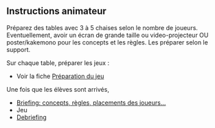 ## Instructions animateur
Préparez des tables avec 3 à 5 chaises selon le nombre de joueurs.
Eventuellement, avoir un écran de grande taille ou video-projecteur OU poster/kakemono pour les concepts et les règles. Les préparer selon le support.

Sur chaque table, préparer les jeux :
- Voir la fiche [Préparation du jeu](./PreparationJeu.md)

Une fois que les élèves sont arrivés,
- [Briefing: concepts, règles, placements des joueurs...](./Briefing.md)
- Jeu
- [Debriefing](./Debriefing.md)
